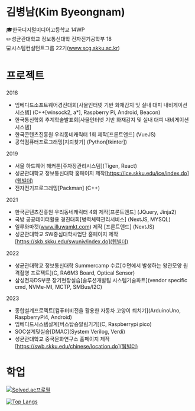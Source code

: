 <!--
**kbn2778/kbn2778** is a ✨ _special_ ✨ repository because its `README.md` (this file) appears on your GitHub profile.

Here are some ideas to get you started:

- 🔭 I’m currently working on ...
- 🌱 I’m currently learning ...
- 👯 I’m looking to collaborate on ...
- 🤔 I’m looking for help with ...
- 💬 Ask me about ...
- 📫 How to reach me: ...
- 😄 Pronouns: ...
- ⚡ Fun fact: ...
-->

<h1>김병남(Kim Byeongnam)</h1>
  

🎓한국디지털미디어고등학교 14WP<br/>
✏️성균관대학교 정보통신대학 전자전기공학부 18<br/>
💻시스템컨설턴트그룹 22기(www.scg.skku.ac.kr)

<h1>프로젝트</h1>

2018
 - 임베디드소프트웨어경진대회[사물인터넷 기반 화재감지 및 실내 대피 내비게이션 시스템] (C++[winsock2, a*], Raspberry Pi, Android, Beacon)
 - 한국통신학회 추계학술발표회[사물인터넷 기반 화재감지 및 실내 대피 내비게이션 시스템]
 - 한국콘텐츠진흥원 우리동네캐릭터 1회 제작[프론트앤드] (VueJS)
 - 공학컴퓨터프로그래밍[지뢰찾기] (Python[tkinter])

2019
 - 서울 하드웨어 해커톤[주차장관리시스템](Tigen, React)
 - 성균관대학교 정보통신대학 홈페이지 제작[https://ice.skku.edu/ice/index.do](웹빌더)
 - 전자전기프로그래밍[Packman] (C++)

2021
 - 한국콘텐츠진흥원 우리동네캐릭터 4회 제작[프론트앤드] (JQuery, Jinja2)
 - 국방 공공데이터활용 경진대회[병력체력관리서비스] (NextJS, MYSQL)
 - 일루와마켓(www.illuwamkt.com) 제작 [프론트앤드] (NextJS)
 - 성균관대학교 SW중심대학사업단 홈페이지 제작[https://skb.skku.edu/swuniv/index.do](웹빌더)

2022
 - 성균관대학교 정보통신대학 Summercamp 수료[수면에서 발생하는 왕관모양 원격촬영 프로젝트](C, RA6M3 Board, Optical Sensor)
 - 삼성전자DS부문 장기현장실습[솔루션개발팀 시스템기술파트](vendor specific cmd, NVMe-MI, MCTP, SMBus/I2C)

2023
 - 종합설계프로젝트[컴퓨터비전을 활용한 자동차 고양이 퇴치기](ArduinoUno, RaspberryPi4, Android)
 - 임베디드시스템설계[버스탑승알림기기](C, Raspberrypi pico)
 - SOC설계및실습[DMAC](System Verilog, Verdi)
 - 성균관대학교 중국문화연구소 홈페이지 제작[https://swb.skku.edu/chinese/location.do](웹빌더)

 <h1>학업</h1>
 
[![Solved.ac프로필](http://mazassumnida.wtf/api/v2/generate_badge?boj=kbn2778)](https://solved.ac/kbn2778)<br/>
 

[![Top Langs](https://github-readme-stats.vercel.app/api/top-langs/?username=kbn2778&layout=compact)](https://github.com/kbn2778/github-readme-stats)



